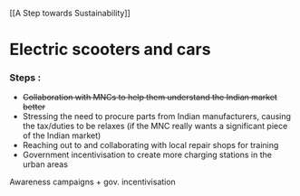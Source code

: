 [[A Step towards Sustainability]]

# Electric scooters and cars

### Steps :
- ~~Collaboration with MNCs to help them understand the Indian market better~~  
- Stressing the need to procure parts from Indian manufacturers, causing the tax/duties to be relaxes
    (if the MNC really wants a significant piece of the Indian market)
- Reaching out to and collaborating with local repair shops for training
- Government incentivisation to create more charging stations in the urban areas

Awareness campaigns + gov. incentivisation